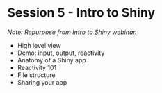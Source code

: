 # Session 5 - Intro to Shiny

*Note: Repurpose from [Intro to Shiny webinar](https://www.rstudio.com/resources/webinars/introduction-to-shiny/).*

- High level view 
- Demo: input, output, reactivity
- Anatomy of a Shiny app 
- Reactivity 101
- File structure
- Sharing your app
